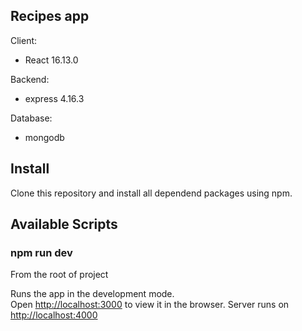 
## Recipes app

Client:

- React 16.13.0

Backend:

- express 4.16.3

Database:

- mongodb

## Install

Clone this repository and install all dependend packages using npm.

## Available Scripts

### npm run dev

From the root of project

Runs the app in the development mode.<br />
Open [http://localhost:3000](http://localhost:3000) to view it in the browser.
Server runs on [http://localhost:4000](http://localhost:4000)
